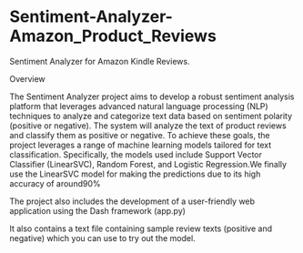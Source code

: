 # Sentiment-Analyzer-Amazon_Product_Reviews
Sentiment Analyzer for Amazon Kindle Reviews.

Overview

The Sentiment Analyzer project aims to develop a robust sentiment analysis platform that leverages advanced natural language processing (NLP) techniques to analyze and categorize text data based on sentiment polarity (positive or negative). The system will analyze the text of product reviews and classify them as positive or negative.
To achieve these goals, the project leverages a range of machine learning models tailored for text classification. Specifically, the models used include Support Vector Classifier (LinearSVC), Random Forest, and Logistic Regression.We finally use the LinearSVC model for making the predictions due to its high accuracy of around90% 

The project also includes the development of a user-friendly web application using the Dash framework (app.py)

It also contains a text file containing sample review texts (positive and negative) which you can use to try out the model.
